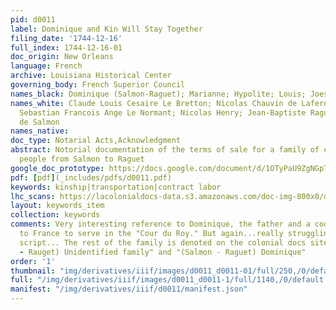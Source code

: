 ```yaml
---
pid: d0011
label: Dominique and Kin Will Stay Together
filing_date: '1744-12-16'
full_index: 1744-12-16-01
doc_origin: New Orleans
language: French
archive: Louisiana Historical Center
governing_body: French Superior Council
names_black: Dominique (Salmon-Raguet); Marianne; Hypolite; Louis; Joesph; Anne; François
names_white: Claude Louis Cesaire Le Bretton; Nicolas Chauvin de Laferniere (père);
  Sebastian Francois Ange Le Normant; Nicolas Henry; Jean-Baptiste Raguet; Edme-Gatien
  de Salmon
names_native:
doc_type: Notarial Acts,Acknowledgment
abstract: Notorial documentation of the terms of sale for a family of eight enslaved
  people from Salmon to Raguet
google_doc_prototype: https://docs.google.com/document/d/1OTyPaU9ZgNGpT-9Oeq8eFiMSb54H-wHpa0U-IYV4q08/edit?usp=share_link
pdf: [pdf](_includes/pdfs/d0011.pdf)
keywords: kinship|transportation|contract labor
lhc_scans: https://lacolonialdocs-data.s3.amazonaws.com/doc-img-800x0/doc-img-145519.jpg
layout: keywords_item
collection: keywords
comments: Very interesting reference to Dominique, the father and a cook, being sent
  to France to serve in the "Cour du Roy." But again...really struggling with the
  script... The rest of the family is denoted on the colonial docs site as "(Salmon
  - Rauget) Unidentified family" and "(Salmon - Raguet) Dominique"
order: '1'
thumbnail: "img/derivatives/iiif/images/d0011_d0011-01/full/250,/0/default.jpg"
full: "/img/derivatives/iiif/images/d0011_d0011-1/full/1140,/0/default.jpg"
manifest: "/img/derivatives/iiif/d0011/manifest.json"
---
```

